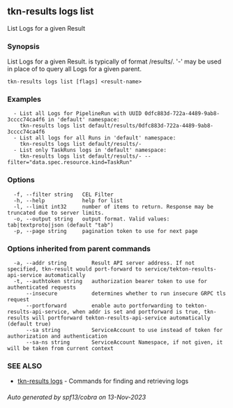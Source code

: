 ## tkn-results logs list

List Logs for a given Result

### Synopsis

List Logs for a given Result. <result-name> is typically of format <namespace>/results/<parent-run-uuid>. '-' may be used in place of <parent-run-uuid> to query all Logs for a given parent.

```
tkn-results logs list [flags] <result-name>
```

### Examples

```
  - List all Logs for PipelineRun with UUID 0dfc883d-722a-4489-9ab8-3cccc74ca4f6 in 'default' namespace:
    tkn-results logs list default/results/0dfc883d-722a-4489-9ab8-3cccc74ca4f6
  - List all logs for all Runs in 'default' namespace:
    tkn-results logs list default/results/-
  - List only TaskRuns logs in 'default' namespace:
    tkn-results logs list default/results/- --filter="data.spec.resource.kind=TaskRun"
```

### Options

```
  -f, --filter string   CEL Filter
  -h, --help            help for list
  -l, --limit int32     number of items to return. Response may be truncated due to server limits.
  -o, --output string   output format. Valid values: tab|textproto|json (default "tab")
  -p, --page string     pagination token to use for next page
```

### Options inherited from parent commands

```
  -a, --addr string        Result API server address. If not specified, tkn-result would port-forward to service/tekton-results-api-service automatically
  -t, --authtoken string   authorization bearer token to use for authenticated requests
      --insecure           determines whether to run insecure GRPC tls request
      --portforward        enable auto portforwarding to tekton-results-api-service, when addr is set and portforward is true, tkn-results will portforward tekton-results-api-service automatically (default true)
      --sa string          ServiceAccount to use instead of token for authorization and authentication
      --sa-ns string       ServiceAccount Namespace, if not given, it will be taken from current context
```

### SEE ALSO

* [tkn-results logs](tkn-results_logs.md)	 - Commands for finding and retrieving logs

###### Auto generated by spf13/cobra on 13-Nov-2023
